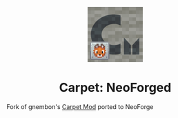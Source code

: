 <p align="center"><img src="./src/main/resources/assets/carpet/icon.png" width="128px" alt="Carpet: NeoForged" /></p>

<h1 align="center">Carpet: NeoForged</h1>

Fork of gnembon's [Carpet Mod](https://github.com/gnembon/fabric-carpet) ported to NeoForge
